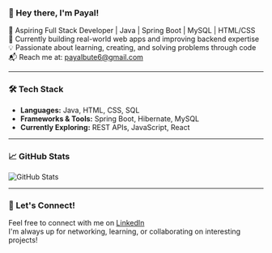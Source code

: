 ### 👋 Hey there, I'm Payal!

🎯 Aspiring Full Stack Developer | Java | Spring Boot | MySQL | HTML/CSS  
🚀 Currently building real-world web apps and improving backend expertise  
💡 Passionate about learning, creating, and solving problems through code  
📬 Reach me at: [payalbute6@gmail.com](mailto:payalbute6@gmail.com)

---

### 🛠️ Tech Stack
- **Languages:** Java, HTML, CSS, SQL  
- **Frameworks & Tools:** Spring Boot, Hibernate, MySQL  
- **Currently Exploring:** REST APIs, JavaScript, React

---

### 📈 GitHub Stats

![GitHub Stats](https://github-readme-stats.vercel.app/api?username=PayalBute6&show_icons=true&theme=tokyonight)

---

### 🔗 Let's Connect!
Feel free to connect with me on [LinkedIn](https://www.linkedin.com/in/payal-bute-a0a180228/)  
I'm always up for networking, learning, or collaborating on interesting projects!
